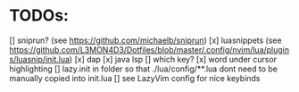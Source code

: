 # TODOs:

[] sniprun? (see https://github.com/michaelb/sniprun)
[x] luasnippets (see https://github.com/L3MON4D3/Dotfiles/blob/master/.config/nvim/lua/plugins/luasnip/init.lua)
[x] dap
[x] java lsp
[] which key?
[x] word under cursor highlighting
[] lazy.init in folder so that ./lua/config/**.lua dont need to be manually copied into init.lua
[] see LazyVim config for nice keybinds

